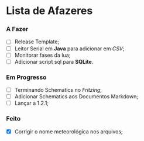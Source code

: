 # Lista de Afazeres

### A Fazer

- [ ] Release Template;
- [ ] Leitor Serial em **Java** para adicionar em *CSV*;
- [ ] Monitorar fases da lua;
- [ ] Adicionar script sql para **SQLite**.

### Em Progresso

- [ ] Terminando Schematics no *Fritzing*;
- [ ] Adicionar Schematics aos Documentos Markdown;
- [ ] Lançar a 1.2.1;

### Feito

- [x] Corrigir o nome meteorológica nos arquivos;
